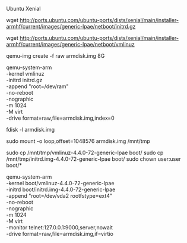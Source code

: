 Ubuntu Xenial

wget http://ports.ubuntu.com/ubuntu-ports/dists/xenial/main/installer-armhf/current/images/generic-lpae/netboot/initrd.gz

wget http://ports.ubuntu.com/ubuntu-ports/dists/xenial/main/installer-armhf/current/images/generic-lpae/netboot/vmlinuz

qemu-img create -f raw armdisk.img 8G

qemu-system-arm \
  -kernel vmlinuz \
  -initrd initrd.gz \
  -append "root=/dev/ram" \
  -no-reboot \
  -nographic \
  -m 1024 \
  -M virt \
  -drive format=raw,file=armdisk.img,index=0

fdisk -l armdisk.img

sudo mount -o loop,offset=1048576 armdisk.img /mnt/tmp

sudo cp /mnt/tmp/vmlinuz-4.4.0-72-generic-lpae boot/
sudo cp /mnt/tmp/initrd.img-4.4.0-72-generic-lpae boot/
sudo chown user:user boot/*

qemu-system-arm \
  -kernel boot/vmlinuz-4.4.0-72-generic-lpae \
  -initrd boot/initrd.img-4.4.0-72-generic-lpae \
  -append "root=/dev/vda2 rootfstype=ext4" \
  -no-reboot \
  -nographic \
  -m 1024 \
  -M virt \
  -monitor telnet:127.0.0.1:9000,server,nowait \
  -drive format=raw,file=armdisk.img,if=virtio
